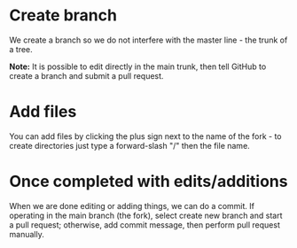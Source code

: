 # Create branch
We create a branch so we do not interfere with the master line - the trunk of a tree.

**Note:** It is possible to edit directly in the main trunk, then tell GitHub to create a branch and submit a pull request.

# Add files
You can add files by clicking the plus sign next to the name of the fork - to create directories just type a forward-slash "/" then the file name.

# Once completed with edits/additions
When we are done editing or adding things, we can do a commit. If operating in the main branch (the fork), select create new branch and start a pull request; otherwise, add commit message, then perform pull request manually.
